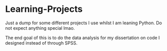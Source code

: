 # Learning-Projects
Just a dump for some different projects I use whilst I am leaning Python. 
Do not expect anything special lmao. 

The end goal of this is to do the data analysis for my dissertation on code I designed instead of through SPSS. 
